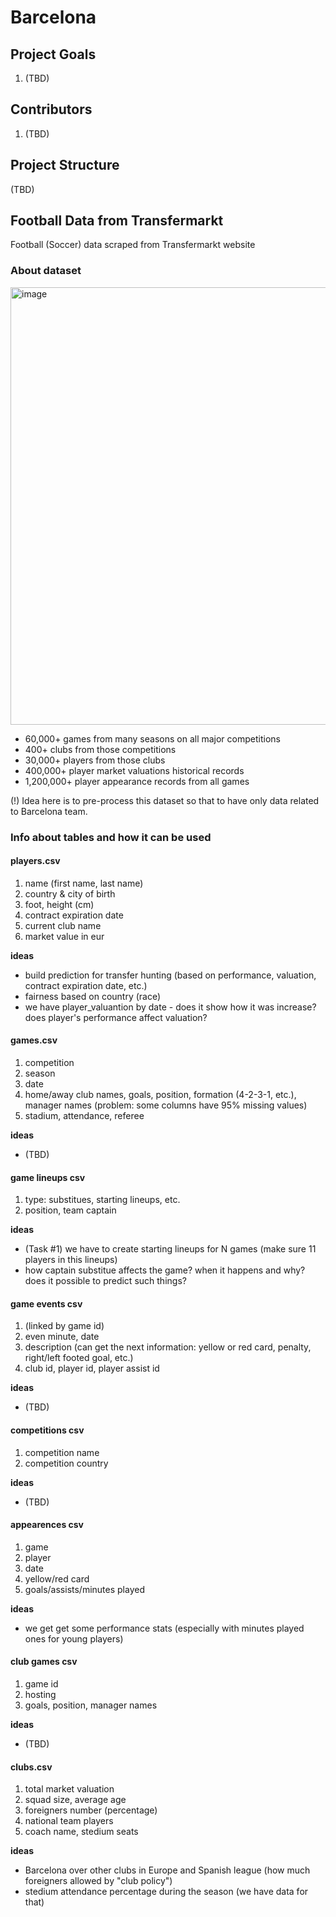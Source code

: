 # Barcelona


## Project Goals

1. (TBD)


## Contributors

1. (TBD)

## Project Structure 

(TBD)

## Football Data from Transfermarkt
Football (Soccer) data scraped from Transfermarkt website

### About dataset

<img width="700" alt="image" src="https://github.com/Football-Analytics-UCU/Barcelona/assets/71069933/020f5c3d-29a2-4d9d-b62f-3728ab19a770">

- 60,000+ games from many seasons on all major competitions
- 400+ clubs from those competitions
- 30,000+ players from those clubs
- 400,000+ player market valuations historical records
- 1,200,000+ player appearance records from all games


(!) Idea here is to pre-process this dataset so that to have only data related to Barcelona team. 

### Info about tables and how it can be used 

#### players.csv

1. name (first name, last name)
2. country & city of birth
3. foot, height (cm)
4. contract expiration date
5. current club name
6. market value in eur 

**ideas**
- build prediction for transfer hunting (based on performance, valuation, contract expiration date, etc.)
- fairness based on country (race)
- we have player_valuantion by date - does it show how it was increase? does player's performance affect valuation? 

#### games.csv

1. competition
2. season
3. date
4. home/away club names, goals, position, formation (4-2-3-1, etc.), manager names (problem: some columns have 95% missing values)
5. stadium, attendance, referee

**ideas**
- (TBD)

#### game lineups csv

1. type: substitues, starting lineups, etc.
2. position, team captain

**ideas**
- (Task #1) we have to create starting lineups for N games (make sure 11 players in this lineups)
- how captain substitue affects the game? when it happens and why? does it possible to predict such things? 

#### game events csv

1. (linked by game id)
2. even minute, date
3. description (can get the next information: yellow or red card, penalty, right/left footed goal, etc.)
4. club id, player id, player assist id

**ideas**
- (TBD)

#### competitions csv

1. competition name
2. competition country

**ideas**
- (TBD)

#### appearences csv

1. game
2. player
3. date
4. yellow/red card
5. goals/assists/minutes played

**ideas**
- we get get some performance stats (especially with minutes played ones for young players)

#### club games csv

1. game id
2. hosting
3. goals, position, manager names

**ideas**
- (TBD)

#### clubs.csv

1. total market valuation
2. squad size, average age
3. foreigners number (percentage)
4. national team players
5. coach name, stedium seats 

**ideas**
- Barcelona over other clubs in Europe and Spanish league (how much foreigners allowed by "club policy")
- stedium attendance percentage during the season (we have data for that)
